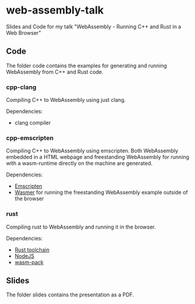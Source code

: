 # web-assembly-talk
Slides and Code for my talk "WebAssembly - Running C++ and Rust in a Web Browser"

## Code

The folder code contains the examples for generating and running WebAssembly from C++
and Rust code.

### cpp-clang

Compiling C++ to WebAssembly using just clang. 

Dependencies:
* clang compiler

### cpp-emscripten

Compiling C++ to WebAssembly using emscripten. Both WebAssembly embedded in a HTML webpage
and freestanding WebAssembly for running with a wasm-runtime directly on the machine are generated.

Dependencies:
* [Emscripten](https://emscripten.org/)
* [Wasmer](https://wasmer.io/) for running the freestanding WebAssembly example outside of the browser

### rust

Compiling rust to WebAssembly and running it in the browser.

Dependencies:
* [Rust toolchain](https://www.rust-lang.org/)
* [NodeJS](https://nodejs.org/en/)
* [wasm-pack](https://rustwasm.github.io/wasm-pack/)

## Slides

The folder slides contains the presentation as a PDF.